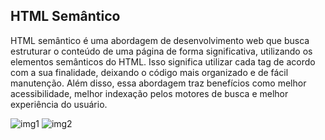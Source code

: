## HTML Semântico ##

<p>HTML semântico é uma abordagem de desenvolvimento web que busca estruturar o conteúdo de uma página de forma significativa, utilizando os elementos semânticos do HTML.
Isso significa utilizar cada tag de acordo com a sua finalidade, deixando o código mais organizado e de fácil manutenção.
Além disso, essa abordagem traz benefícios como melhor acessibilidade, melhor indexação pelos motores de busca e melhor experiência do usuário.</p>


![img1](https://github.com/user-attachments/assets/ad2275c3-d025-4ffd-9497-af292f390a0b)
![img2](https://github.com/user-attachments/assets/0a8df5f6-86a4-471d-bd1a-d32c701166cc)
